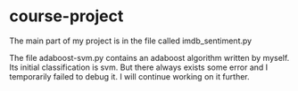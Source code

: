 # course-project

 The main part of my project is in the file called imdb_sentiment.py

 The file adaboost-svm.py contains an adaboost algorithm written by myself. Its initial classification is svm. 
 But there always exists some error and I temporarily failed to debug it.
 I will continue working on it further.
